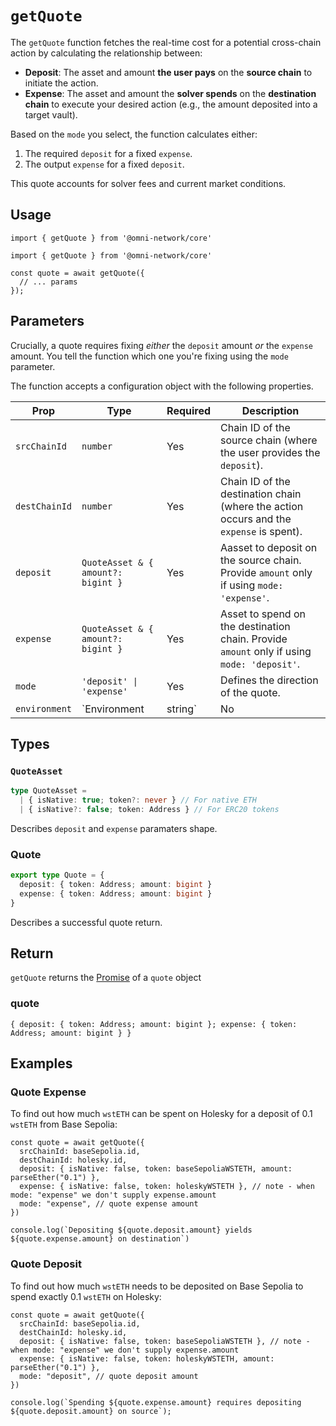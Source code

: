 # `getQuote`

The `getQuote` function fetches the real-time cost for a potential cross-chain action by calculating the relationship between:

*   **Deposit**: The asset and amount **the user pays** on the **source chain** to initiate the action.
*   **Expense**: The asset and amount the **solver spends** on the **destination chain** to execute your desired action (e.g., the amount deposited into a target vault).

Based on the `mode` you select, the function calculates either:

1.  The required `deposit` for a fixed `expense`.
2.  The output `expense` for a fixed `deposit`.

This quote accounts for solver fees and current market conditions.

## Usage

`import { getQuote } from '@omni-network/core'`

```tsx
import { getQuote } from '@omni-network/core'

const quote = await getQuote({
  // ... params
});
```

## Parameters

Crucially, a quote requires fixing *either* the `deposit` amount *or* the `expense` amount. You tell the function which one you're fixing using the `mode` parameter.

The function accepts a configuration object with the following properties.

| Prop          | Type                                   | Required | Description                                                                                                                                |
| ------------- | -------------------------------------- | -------- | ------------------------------------------------------------------------------------------------------------------------------------------ |
| `srcChainId`  | `number`                               | Yes      | Chain ID of the source chain (where the user provides the `deposit`).                                       |
| `destChainId` | `number`                               | Yes      | Chain ID of the destination chain (where the action occurs and the `expense` is spent).                                               |
| `deposit`     | `QuoteAsset & { amount?: bigint }`     | Yes      | Aasset to deposit on the source chain. Provide `amount` only if using `mode: 'expense'`.                                     |
| `expense`     | `QuoteAsset & { amount?: bigint }`     | Yes      | Asset to spend on the destination chain. Provide `amount` only if using `mode: 'deposit'`.                                     |
| `mode`        | `'deposit' \| 'expense'`               | Yes      | Defines the direction of the quote. |
| `environment`           | `Environment | string`                         | No      | SolverNet environment to use, either `mainnet` (default) or `testnet`. |

## Types

### `QuoteAsset`

```typescript
type QuoteAsset =
  | { isNative: true; token?: never } // For native ETH
  | { isNative?: false; token: Address } // For ERC20 tokens
```

Describes `deposit` and `expense` paramaters shape.

### Quote

```typescript
export type Quote = {
  deposit: { token: Address; amount: bigint }
  expense: { token: Address; amount: bigint }
}
```

Describes a successful quote return.

## Return

`getQuote` returns the [Promise](https://developer.mozilla.org/en-US/docs/Web/JavaScript/Reference/Global_Objects/Promise) of a `quote` object

### quote

`{ deposit: { token: Address; amount: bigint }; expense: { token: Address; amount: bigint } }`

## Examples

### Quote Expense

To find out how much `wstETH` can be spent on Holesky for a deposit of 0.1 `wstETH` from Base Sepolia:

```tsx
const quote = await getQuote({
  srcChainId: baseSepolia.id,
  destChainId: holesky.id,
  deposit: { isNative: false, token: baseSepoliaWSTETH, amount: parseEther("0.1") },
  expense: { isNative: false, token: holeskyWSTETH }, // note - when mode: "expense" we don't supply expense.amount
  mode: "expense", // quote expense amount
})

console.log(`Depositing ${quote.deposit.amount} yields ${quote.expense.amount} on destination`)
```

### Quote Deposit

To find out how much `wstETH` needs to be deposited on Base Sepolia to spend exactly 0.1 `wstETH` on Holesky:

```tsx
const quote = await getQuote({
  srcChainId: baseSepolia.id,
  destChainId: holesky.id,
  deposit: { isNative: false, token: baseSepoliaWSTETH }, // note - when mode: "expense" we don't supply expense.amount
  expense: { isNative: false, token: holeskyWSTETH, amount: parseEther("0.1") },
  mode: "deposit", // quote deposit amount
})

console.log(`Spending ${quote.expense.amount} requires depositing ${quote.deposit.amount} on source`);
```
